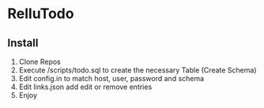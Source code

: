 # RelluTodo

## Install
1. Clone Repos
1. Execute /scripts/todo.sql to create the necessary Table (Create Schema)
1. Edit config.in to match host, user, password and schema
1. Edit links.json add edit or remove entries
1. Enjoy
